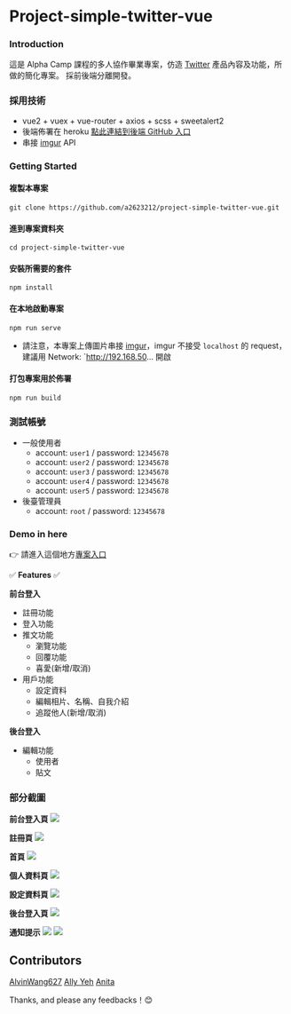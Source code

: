 # Project-simple-twitter-vue



### Introduction
這是 Alpha Camp 課程的多人協作畢業專案，仿造 [Twitter](https://twitter.com/) 產品內容及功能，所做的簡化專案。 採前後端分離開發。 

### 採用技術
* vue2 + vuex + vue-router + axios + scss + sweetalert2
* 後端佈署在 heroku [點此連結到後端 GitHub 入口](https://github.com/hsinyi8997/twitter-api-2020)
* 串接 [imgur](https://api.imgur.com/) API

### Getting Started
#### 複製本專案
```
git clone https://github.com/a2623212/project-simple-twitter-vue.git
```
#### 進到專案資料夾
```
cd project-simple-twitter-vue
```
#### 安裝所需要的套件
```
npm install
```
#### 在本地啟動專案
```
npm run serve
```
* 請注意，本專案上傳圖片串接 [imgur](https://api.imgur.com/)，imgur 不接受 `localhost` 的 request，建議用 Network: `http://192.168.50... 開啟 
#### 打包專案用於佈署
```
npm run build
```
### 測試帳號
* 一般使用者
    * account: `user1` / password: `12345678`
    * account: `user2` / password: `12345678`
    * account: `user3` / password: `12345678`
    * account: `user4` / password: `12345678`
    * account: `user5` / password: `12345678`
* 後臺管理員
    * account: `root` / password: `12345678`

### Demo in here
👉 請進入這個地方[專案入口]( https://a2623212.github.io/project-simple-twitter-vue/)

✅ **Features** ✅

**前台登入**
- 註冊功能
- 登入功能
- 推文功能
    - 瀏覽功能
    - 回覆功能
    - 喜愛(新增/取消)
- 用戶功能
    - 設定資料
    - 編輯相片、名稱、自我介紹
    - 追蹤他人(新增/取消)
    
**後台登入**
- 編輯功能
    - 使用者
    - 貼文

### 部分截圖
**前台登入頁**
![](https://i.imgur.com/Jnos6T3.png)

**註冊頁**
![](https://i.imgur.com/iMCCY9Z.png)

**首頁**
![](https://i.imgur.com/Puwm530.png)

**個人資料頁**
![](https://i.imgur.com/AeQtwdN.png)

**設定資料頁**
![](https://i.imgur.com/SCi9aIi.png)

**後台登入頁**
![](https://i.imgur.com/xHiJDtQ.png)

**通知提示**
![](https://i.imgur.com/AiSoSx8.png)
![](https://i.imgur.com/wPbvw3X.png)


## Contributors
[AlvinWang627](https://github.com/AlvinWang627)
[Ally Yeh](https://github.com/a2623212)
[Anita](https://github.com/Tingching0602)

Thanks, and please any feedbacks！😊



